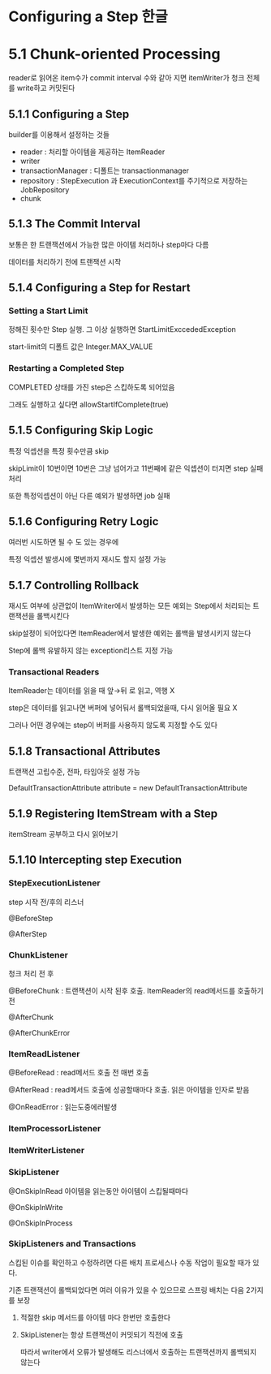 # Configuring a Step 한글

# 5.1 Chunk-oriented Processing

reader로 읽어온 item수가 commit interval 수와 같아 지면 itemWriter가 청크 전체를 write하고 커밋된다

## 5.1.1 Configuring a Step

builder를 이용해서 설정하는 것들 

- reader : 처리할 아이템을 제공하는 ItemReader
- writer
- transactionManager : 디폴트는 transactionmanager
- repository : StepExecution 과 ExecutionContext를 주기적으로 저장하는 JobRepository
- chunk

## 5.1.3 The Commit Interval

보통은 한 트랜잭션에서 가능한 많은 아이템 처리하나 step마다 다름 

데이터를 처리하기 전에 트랜잭션 시작 

## 5.1.4 Configuring a Step for Restart

### Setting a Start Limit

정해진 횟수만 Step 실행. 그 이상 실행하면 StartLimitExccededException

start-limit의 디폴트 값은 Integer.MAX_VALUE

### Restarting a Completed Step

COMPLETED 상태를 가진 step은 스킵하도록 되어있음 

그래도 실행하고 싶다면 allowStartIfComplete(true)

## 5.1.5 Configuring Skip Logic

특정 익셉션을 특정 횟수만큼 skip

skipLimit이 10번이면 10번은 그냥 넘어가고 11번째에 같은 익셉션이 터지면 step 실패처리 

또한 특정익셉션이 아닌 다른 예외가 발생하면 job 실패 

## 5.1.6 Configuring Retry Logic

여러번 시도하면 될 수 도 있는 경우에

특정 익셉션 발생시에 몇번까지 재시도 할지 설정 가능

## 5.1.7 Controlling Rollback

재시도 여부에 상관없이 ItemWriter에서 발생하는 모든 예외는 Step에서 처리되는 트랜잭션을 롤백시킨다

skip설정이 되어있다면 ItemReader에서 발생한 예외는 롤백을 발생시키지 않는다 

Step에 롤백 유발하지 않는 exception리스트 지정 가능 

### Transactional Readers

ItemReader는 데이터를 읽을 때 앞→뒤 로 읽고, 역행 X

step은 데이터를 읽고나면 버퍼에 넣어둬서 롤백되었을때, 다시 읽어올 필요 X

그러나 어떤 경우에는 step이 버퍼를 사용하지 않도록 지정할 수도 있다 

## 5.1.8 Transactional Attributes

트랜잭션 고립수준, 전파, 타임아웃 설정 가능 

DefaultTransactionAttribute attribute = new DefaultTransactionAttribute

## 5.1.9 Registering ItemStream with a Step

itemStream 공부하고 다시 읽어보기 

## 5.1.10 Intercepting step Execution

### StepExecutionListener

step 시작 전/후의 리스너 

@BeforeStep

@AfterStep

### ChunkListener

청크 처리 전 후 

@BeforeChunk : 트랜잭션이 시작 된후 호출. ItemReader의 read메서드를 호출하기 전 

@AfterChunk

@AfterChunkError

### ItemReadListener

@BeforeRead : read메서드 호출 전 매번 호출 

@AfterRead : read메서드 호출에 성공할때마다 호출. 읽은 아이템을 인자로 받음

@OnReadError : 읽는도중에러발생 

### ItemProcessorListener

### ItemWriterListener

### SkipListener

@OnSkipInRead 아이템을 읽는동안 아이템이 스킵될때마다 

@OnSkipInWrite

@OnSkipInProcess

### SkipListeners and Transactions

스킵된 이슈를 확인하고 수정하려면 다른 배치 프로세스나 수동 작업이 필요할 때가 있다.

기존 트랜잭션이 롤백되었다면 여러 이유가 있을 수 있으므로 스프링 배치는 다음 2가지를 보장 

1. 적절한 skip 메서드를 아이템 마다 한번만 호출한다
2. SkipListener는 항상 트랜잭션이 커밋되기 직전에 호출

    따라서 writer에서 오류가 발생해도 리스너에서 호출하는 트랜잭션까지 롤백되지 않는다